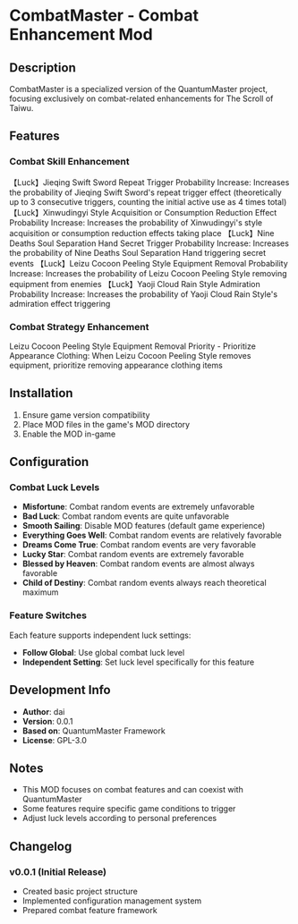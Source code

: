 # CombatMaster - Combat Enhancement Mod

## Description
CombatMaster is a specialized version of the QuantumMaster project, focusing exclusively on combat-related enhancements for The Scroll of Taiwu.

## Features

### Combat Skill Enhancement
【Luck】Jieqing Swift Sword Repeat Trigger Probability Increase: Increases the probability of Jieqing Swift Sword's repeat trigger effect (theoretically up to 3 consecutive triggers, counting the initial active use as 4 times total)
【Luck】Xinwudingyi Style Acquisition or Consumption Reduction Effect Probability Increase: Increases the probability of Xinwudingyi's style acquisition or consumption reduction effects taking place
【Luck】Nine Deaths Soul Separation Hand Secret Trigger Probability Increase: Increases the probability of Nine Deaths Soul Separation Hand triggering secret events
【Luck】Leizu Cocoon Peeling Style Equipment Removal Probability Increase: Increases the probability of Leizu Cocoon Peeling Style removing equipment from enemies
【Luck】Yaoji Cloud Rain Style Admiration Probability Increase: Increases the probability of Yaoji Cloud Rain Style's admiration effect triggering

### Combat Strategy Enhancement
Leizu Cocoon Peeling Style Equipment Removal Priority - Prioritize Appearance Clothing: When Leizu Cocoon Peeling Style removes equipment, prioritize removing appearance clothing items

## Installation
1. Ensure game version compatibility
2. Place MOD files in the game's MOD directory
3. Enable the MOD in-game

## Configuration
### Combat Luck Levels
- **Misfortune**: Combat random events are extremely unfavorable
- **Bad Luck**: Combat random events are quite unfavorable
- **Smooth Sailing**: Disable MOD features (default game experience)
- **Everything Goes Well**: Combat random events are relatively favorable
- **Dreams Come True**: Combat random events are very favorable
- **Lucky Star**: Combat random events are extremely favorable
- **Blessed by Heaven**: Combat random events are almost always favorable
- **Child of Destiny**: Combat random events always reach theoretical maximum

### Feature Switches
Each feature supports independent luck settings:
- **Follow Global**: Use global combat luck level
- **Independent Setting**: Set luck level specifically for this feature

## Development Info
- **Author**: dai
- **Version**: 0.0.1
- **Based on**: QuantumMaster Framework
- **License**: GPL-3.0

## Notes
- This MOD focuses on combat features and can coexist with QuantumMaster
- Some features require specific game conditions to trigger
- Adjust luck levels according to personal preferences

## Changelog
### v0.0.1 (Initial Release)
- Created basic project structure
- Implemented configuration management system
- Prepared combat feature framework